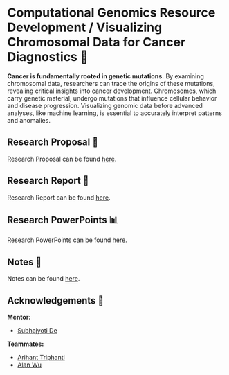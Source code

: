 # Computational Genomics Resource Development / Visualizing Chromosomal Data for Cancer Diagnostics 🧬

**Cancer is fundamentally rooted in genetic mutations.** By examining chromosomal data, researchers can trace the origins of these mutations, revealing critical insights into cancer development. Chromosomes, which carry genetic material, undergo mutations that influence cellular behavior and disease progression. Visualizing genomic data before advanced analyses, like machine learning, is essential to accurately interpret patterns and anomalies.

## Research Proposal 📄

Research Proposal can be found [here](https://github.com/tinysheep007/Research-at-Cancer-Institute-of-NJ/blob/main/notes-proposal/Peter%20Zhang%20-%20Final%20Project%20Proposal%20and%20For%20PPT%20too.pdf).

## Research Report 📑

Research Report can be found [here](https://github.com/tinysheep007/Research-at-Cancer-Institute-of-NJ/blob/main/notes-proposal/Peter%20Zhang%20capstone%20final%20report.pdf).

## Research PowerPoints 📊

Research PowerPoints can be found [here](https://github.com/tinysheep007/Research-at-Cancer-Institute-of-NJ/blob/main/notes-proposal/Peter%20Zhang%20-%20Visualizing%20Chromosomal%20Data%20for%20Cancer%20Detection.pdf).

## Notes 📝

Notes can be found [here](https://github.com/tinysheep007/Research-at-Cancer-Institute-of-NJ/blob/main/notes-proposal/research%20notes.pdf).

## Acknowledgements 🙏
**Mentor:**
- [Subhajyoti De](https://molbiosci.rutgers.edu/faculty-research/faculty/faculty-detail/80-c-d/492-de-subhajyoti)

**Teammates:**
- [Arihant Triphanti](https://github.com/Siris2314)
- [Alan Wu](https://github.com/alan-w25)
